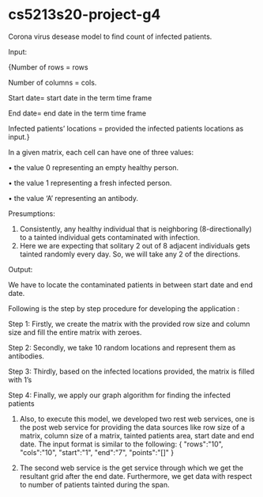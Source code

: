 # cs5213s20-project-g4
Corona virus desease model to find count of infected patients.

Input:

{Number of rows = rows 

Number of columns = cols.

Start date= start date in the term time frame 

End date= end date in the term time frame 

Infected patients’ locations = provided the infected patients locations as input.}

In a given matrix, each cell can have one of three values:

•	the value 0 representing an empty healthy person.

•	the value 1 representing a fresh infected person.

•	the value ‘A’ representing an antibody.

Presumptions: 

1.	Consistently, any healthy individual that is neighboring (8-directionally) to a tainted individual gets contaminated with infection.
2.	Here we are expecting that solitary 2 out of 8 adjacent individuals gets tainted randomly every day. So, we will take any 2 of the directions.

Output:

We have to locate the contaminated patients in between start date and end date.

Following is the step by step procedure for developing the application :

Step 1:
Firstly, we create the matrix with the provided row size and column size and fill the entire matrix with zeroes.

Step 2:
Secondly, we take 10 random locations and represent them as antibodies.

Step 3:
Thirdly, based on the infected locations provided, the matrix is filled with 1’s

Step 4:
Finally, we apply our graph algorithm for finding the infected patients 

1.	Also, to execute this model, we developed two rest web services, one is the post web service for providing the data sources like row size of a matrix, column size of a matrix, tainted patients area, start date and end date.
The input format is similar to the following:
{ 
	"rows":"10",
	"cols":"10",
	"start":"1",
	"end":"7",
	"points":"[]"
}

2.	The second web service is the get service through which we get the resultant grid after the end date. Furthermore, we get data with respect to number of patients tainted during the span.
